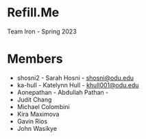 # Refill.Me
Team Iron - Spring 2023

# Members

- shosni2 - Sarah Hosni - shosni@odu.edu
- ka-hull - Katelynn Hull - khull001@odu.edu
- Aonepathan - Abdullah Pathan - 
- Judit Chang
- Michael Colombini
- Kira Maximova
- Gavin Rios
- John Wasikye
